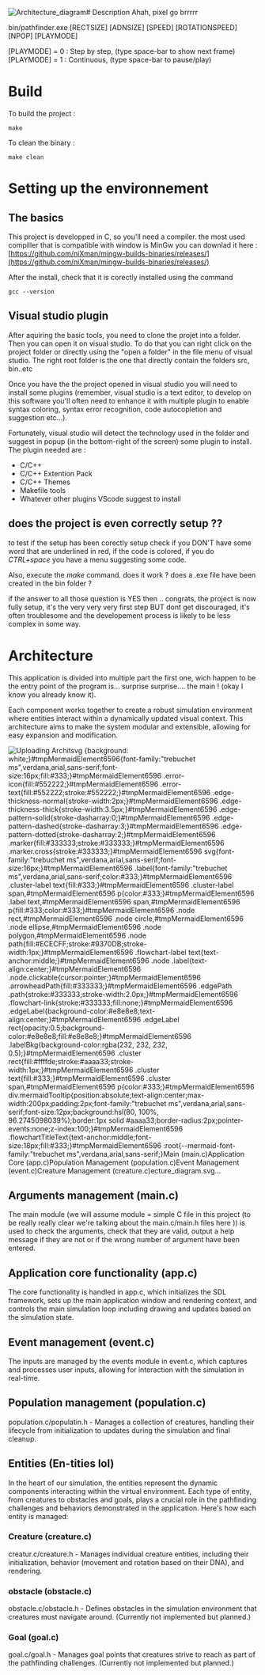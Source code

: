 ![Architecture_diagram](https://github.com/Tictactouc/ADN_PathFinder/assets/63233669/22d70a37-0fb9-458c-9894-1bedcb0c8483)# Description
Ahah, pixel go brrrrr


bin/pathfinder.exe [RECTSIZE] [ADNSIZE] [SPEED] [ROTATIONSPEED] [NPOP] [PLAYMODE]

[PLAYMODE] = 0 : Step by step, (type space-bar to show next frame)
[PLAYMODE] = 1 : Continuous, (type space-bar to pause/play)


# Build
To build the project :
```
make
```

To clean the binary :
```
make clean
```


# Setting up the environnement

## The basics

This project is developped in C, so you'll need a compiler. the most used compiller that is compatible with window is MinGw you can downlad it here :
[https://github.com/niXman/mingw-builds-binaries/releases/](https://github.com/niXman/mingw-builds-binaries/releases/)

After the install, check that it is corectly installed using the command
```
gcc --version
```

## Visual studio plugin

After aquiring the basic tools, you need to clone the projet into a folder. Then you can open it on visual studio. To do that you can right click on the project folder or directly using the "open a folder" in the file menu of visual studio. The right root folder is the one that directly contain the folders src, bin..etc

Once you have the the project opened in visual studio you will need to install some plugins (remember, visual studio is a text editor, to develop on this software you'll often need to enhance it with multiple plugin to enable syntax coloring, syntax error recognition, code autocopletion and suggestion etc...).

Fortunately, visual studio will detect the technology used in the folder and suggest in popup (in the bottom-right of the screen) some plugin to install.
The plugin needed are :
- C/C++
- C/C++ Extention Pack
- C/C++ Themes
- Makefile tools
- Whatever other plugins VScode suggest to install

## does the project is even correctly setup ??

to test if the setup has been corectly setup check if you DON'T have some word that are underlined in red, if the code is colored, if you do *CTRL+space* you have a menu suggesting some code.

Also, execute the *make* command. does it work ? does a .exe file have been created in the bin folder ?

if the answer to all those question is YES then .. congrats, the project is now fully setup, it's the very very very first step BUT dont get discouraged, it's often troublesome and the developement process is likely to be less complex in some way.

# Architecture

This application is divided into multiple part the first one, wich happen to be the entry point of the program is... surprise surprise.... the main ! (okay I know you already know it).

Each component works together to create a robust simulation environment where entities interact within a dynamically updated visual context. This architecture aims to make the system modular and extensible, allowing for easy expansion and modification.

![Uploading Archit<svg aria-roledescription="flowchart-v2" role="graphics-document document" viewBox="-8 -8 598.125 314" height="314" xmlns="http://www.w3.org/2000/svg" width="598.125" id="tmpMermaidElement6596"><style>svg {background: white;}#tmpMermaidElement6596{font-family:"trebuchet ms",verdana,arial,sans-serif;font-size:16px;fill:#333;}#tmpMermaidElement6596 .error-icon{fill:#552222;}#tmpMermaidElement6596 .error-text{fill:#552222;stroke:#552222;}#tmpMermaidElement6596 .edge-thickness-normal{stroke-width:2px;}#tmpMermaidElement6596 .edge-thickness-thick{stroke-width:3.5px;}#tmpMermaidElement6596 .edge-pattern-solid{stroke-dasharray:0;}#tmpMermaidElement6596 .edge-pattern-dashed{stroke-dasharray:3;}#tmpMermaidElement6596 .edge-pattern-dotted{stroke-dasharray:2;}#tmpMermaidElement6596 .marker{fill:#333333;stroke:#333333;}#tmpMermaidElement6596 .marker.cross{stroke:#333333;}#tmpMermaidElement6596 svg{font-family:"trebuchet ms",verdana,arial,sans-serif;font-size:16px;}#tmpMermaidElement6596 .label{font-family:"trebuchet ms",verdana,arial,sans-serif;color:#333;}#tmpMermaidElement6596 .cluster-label text{fill:#333;}#tmpMermaidElement6596 .cluster-label span,#tmpMermaidElement6596 p{color:#333;}#tmpMermaidElement6596 .label text,#tmpMermaidElement6596 span,#tmpMermaidElement6596 p{fill:#333;color:#333;}#tmpMermaidElement6596 .node rect,#tmpMermaidElement6596 .node circle,#tmpMermaidElement6596 .node ellipse,#tmpMermaidElement6596 .node polygon,#tmpMermaidElement6596 .node path{fill:#ECECFF;stroke:#9370DB;stroke-width:1px;}#tmpMermaidElement6596 .flowchart-label text{text-anchor:middle;}#tmpMermaidElement6596 .node .label{text-align:center;}#tmpMermaidElement6596 .node.clickable{cursor:pointer;}#tmpMermaidElement6596 .arrowheadPath{fill:#333333;}#tmpMermaidElement6596 .edgePath .path{stroke:#333333;stroke-width:2.0px;}#tmpMermaidElement6596 .flowchart-link{stroke:#333333;fill:none;}#tmpMermaidElement6596 .edgeLabel{background-color:#e8e8e8;text-align:center;}#tmpMermaidElement6596 .edgeLabel rect{opacity:0.5;background-color:#e8e8e8;fill:#e8e8e8;}#tmpMermaidElement6596 .labelBkg{background-color:rgba(232, 232, 232, 0.5);}#tmpMermaidElement6596 .cluster rect{fill:#ffffde;stroke:#aaaa33;stroke-width:1px;}#tmpMermaidElement6596 .cluster text{fill:#333;}#tmpMermaidElement6596 .cluster span,#tmpMermaidElement6596 p{color:#333;}#tmpMermaidElement6596 div.mermaidTooltip{position:absolute;text-align:center;max-width:200px;padding:2px;font-family:"trebuchet ms",verdana,arial,sans-serif;font-size:12px;background:hsl(80, 100%, 96.2745098039%);border:1px solid #aaaa33;border-radius:2px;pointer-events:none;z-index:100;}#tmpMermaidElement6596 .flowchartTitleText{text-anchor:middle;font-size:18px;fill:#333;}#tmpMermaidElement6596 :root{--mermaid-font-family:"trebuchet ms",verdana,arial,sans-serif;}</style><g><marker orient="auto" markerHeight="12" markerWidth="12" markerUnits="userSpaceOnUse" refY="5" refX="6" viewBox="0 0 10 10" class="marker flowchart" id="tmpMermaidElement6596_flowchart-pointEnd"><path style="stroke-width: 1; stroke-dasharray: 1, 0;" class="arrowMarkerPath" d="M 0 0 L 10 5 L 0 10 z"></path></marker><marker orient="auto" markerHeight="12" markerWidth="12" markerUnits="userSpaceOnUse" refY="5" refX="4.5" viewBox="0 0 10 10" class="marker flowchart" id="tmpMermaidElement6596_flowchart-pointStart"><path style="stroke-width: 1; stroke-dasharray: 1, 0;" class="arrowMarkerPath" d="M 0 5 L 10 10 L 10 0 z"></path></marker><marker orient="auto" markerHeight="11" markerWidth="11" markerUnits="userSpaceOnUse" refY="5" refX="11" viewBox="0 0 10 10" class="marker flowchart" id="tmpMermaidElement6596_flowchart-circleEnd"><circle style="stroke-width: 1; stroke-dasharray: 1, 0;" class="arrowMarkerPath" r="5" cy="5" cx="5"></circle></marker><marker orient="auto" markerHeight="11" markerWidth="11" markerUnits="userSpaceOnUse" refY="5" refX="-1" viewBox="0 0 10 10" class="marker flowchart" id="tmpMermaidElement6596_flowchart-circleStart"><circle style="stroke-width: 1; stroke-dasharray: 1, 0;" class="arrowMarkerPath" r="5" cy="5" cx="5"></circle></marker><marker orient="auto" markerHeight="11" markerWidth="11" markerUnits="userSpaceOnUse" refY="5.2" refX="12" viewBox="0 0 11 11" class="marker cross flowchart" id="tmpMermaidElement6596_flowchart-crossEnd"><path style="stroke-width: 2; stroke-dasharray: 1, 0;" class="arrowMarkerPath" d="M 1,1 l 9,9 M 10,1 l -9,9"></path></marker><marker orient="auto" markerHeight="11" markerWidth="11" markerUnits="userSpaceOnUse" refY="5.2" refX="-1" viewBox="0 0 11 11" class="marker cross flowchart" id="tmpMermaidElement6596_flowchart-crossStart"><path style="stroke-width: 2; stroke-dasharray: 1, 0;" class="arrowMarkerPath" d="M 1,1 l 9,9 M 10,1 l -9,9"></path></marker><g class="root"><g class="clusters"></g><g class="edgePaths"><path marker-end="url(#tmpMermaidElement6596_flowchart-pointEnd)" style="fill:none;" class="edge-thickness-normal edge-pattern-solid flowchart-link LS-A LE-B" id="L-A-B-0" d="M310.867,37L310.867,41.167C310.867,45.333,310.867,53.667,310.867,61.117C310.867,68.567,310.867,75.133,310.867,78.417L310.867,81.7"></path><path marker-end="url(#tmpMermaidElement6596_flowchart-pointEnd)" style="fill:none;" class="edge-thickness-normal edge-pattern-solid flowchart-link LS-B LE-E" id="L-B-E-0" d="M243.658,124L228.521,128.167C213.384,132.333,183.11,140.667,167.973,148.117C152.836,155.567,152.836,162.133,152.836,165.417L152.836,168.7"></path><path marker-end="url(#tmpMermaidElement6596_flowchart-pointEnd)" style="fill:none;" class="edge-thickness-normal edge-pattern-solid flowchart-link LS-B LE-C" id="L-B-C-0" d="M378.076,124L393.213,128.167C408.35,132.333,438.624,140.667,453.761,148.117C468.898,155.567,468.898,162.133,468.898,165.417L468.898,168.7"></path><path marker-end="url(#tmpMermaidElement6596_flowchart-pointEnd)" style="fill:none;" class="edge-thickness-normal edge-pattern-solid flowchart-link LS-E LE-D" id="L-E-D-0" d="M152.836,211L152.836,215.167C152.836,219.333,152.836,227.667,152.836,235.117C152.836,242.567,152.836,249.133,152.836,252.417L152.836,255.7"></path></g><g class="edgeLabels"><g class="edgeLabel"><g transform="translate(0, 0)" class="label"><foreignObject height="0" width="0"><div style="display: inline-block; white-space: nowrap;" xmlns="http://www.w3.org/1999/xhtml"><span class="edgeLabel"></span></div></foreignObject></g></g><g class="edgeLabel"><g transform="translate(0, 0)" class="label"><foreignObject height="0" width="0"><div style="display: inline-block; white-space: nowrap;" xmlns="http://www.w3.org/1999/xhtml"><span class="edgeLabel"></span></div></foreignObject></g></g><g class="edgeLabel"><g transform="translate(0, 0)" class="label"><foreignObject height="0" width="0"><div style="display: inline-block; white-space: nowrap;" xmlns="http://www.w3.org/1999/xhtml"><span class="edgeLabel"></span></div></foreignObject></g></g><g class="edgeLabel"><g transform="translate(0, 0)" class="label"><foreignObject height="0" width="0"><div style="display: inline-block; white-space: nowrap;" xmlns="http://www.w3.org/1999/xhtml"><span class="edgeLabel"></span></div></foreignObject></g></g></g><g class="nodes"><g transform="translate(310.8671875, 18.5)" id="flowchart-A-0" class="node default default flowchart-label"><rect height="37" width="115.15625" y="-18.5" x="-57.578125" ry="0" rx="0" style="" class="basic label-container"></rect><g transform="translate(-50.078125, -11)" style="" class="label"><rect></rect><foreignObject height="22" width="100.15625"><div style="display: inline-block; white-space: nowrap;" xmlns="http://www.w3.org/1999/xhtml"><span class="nodeLabel">Main (main.c)</span></div></foreignObject></g></g><g transform="translate(310.8671875, 105.5)" id="flowchart-B-1" class="node default default flowchart-label"><rect height="37" width="191.828125" y="-18.5" x="-95.9140625" ry="0" rx="0" style="" class="basic label-container"></rect><g transform="translate(-88.4140625, -11)" style="" class="label"><rect></rect><foreignObject height="22" width="176.828125"><div style="display: inline-block; white-space: nowrap;" xmlns="http://www.w3.org/1999/xhtml"><span class="nodeLabel">Application Core (app.c)</span></div></foreignObject></g></g><g transform="translate(152.8359375, 192.5)" id="flowchart-E-3" class="node default default flowchart-label"><rect height="37" width="305.671875" y="-18.5" x="-152.8359375" ry="0" rx="0" style="" class="basic label-container"></rect><g transform="translate(-145.3359375, -11)" style="" class="label"><rect></rect><foreignObject height="22" width="290.671875"><div style="display: inline-block; white-space: nowrap;" xmlns="http://www.w3.org/1999/xhtml"><span class="nodeLabel">Population Management (population.c)</span></div></foreignObject></g></g><g transform="translate(468.8984375, 192.5)" id="flowchart-C-5" class="node default default flowchart-label"><rect height="37" width="226.453125" y="-18.5" x="-113.2265625" ry="0" rx="0" style="" class="basic label-container"></rect><g transform="translate(-105.7265625, -11)" style="" class="label"><rect></rect><foreignObject height="22" width="211.453125"><div style="display: inline-block; white-space: nowrap;" xmlns="http://www.w3.org/1999/xhtml"><span class="nodeLabel">Event Management (event.c)</span></div></foreignObject></g></g><g transform="translate(152.8359375, 279.5)" id="flowchart-D-7" class="node default default flowchart-label"><rect height="37" width="272.234375" y="-18.5" x="-136.1171875" ry="0" rx="0" style="" class="basic label-container"></rect><g transform="translate(-128.6171875, -11)" style="" class="label"><rect></rect><foreignObject height="22" width="257.234375"><div style="display: inline-block; white-space: nowrap;" xmlns="http://www.w3.org/1999/xhtml"><span class="nodeLabel">Creature Management (creature.c)</span></div></foreignObject></g></g></g></g></g></svg>ecture_diagram.svg…]()


## Arguments management (main.c)
The main module (we will assume module = simple C file in this project (to be really really clear we're talking about the main.c/main.h files here )) is used to check the arguments, check that they are valid, output a help message if they are not or if the wrong number of argument have been entered.

## Application core functionality (app.c)

The core functionality is handled in app.c, which initializes the SDL framework, sets up the main application window and rendering context, and controls the main simulation loop including drawing and updates based on the simulation state.

## Event management (event.c)

The inputs are managed by the events module in event.c, which captures and processes user inputs, allowing for interaction with the simulation in real-time.

## Population management (population.c)
population.c/populatin.h - Manages a collection of creatures, handling their lifecycle from initialization to updates during the simulation and final cleanup.

## Entities (En-tities lol)

In the heart of our simulation, the entities represent the dynamic components interacting within the virtual environment. Each type of entity, from creatures to obstacles and goals, plays a crucial role in the pathfinding challenges and behaviors demonstrated in the application. Here's how each entity is managed:

### Creature (creature.c)

creatur.c/creature.h - Manages individual creature entities, including their initialization, behavior (movement and rotation based on their DNA), and rendering.

### obstacle (obstacle.c)

obstacle.c/obstacle.h - Defines obstacles in the simulation environment that creatures must navigate around. (Currently not implemented but planned.)

### Goal (goal.c)

goal.c/goal.h - Manages goal points that creatures strive to reach as part of the pathfinding challenges. (Currently not implemented but planned.)
